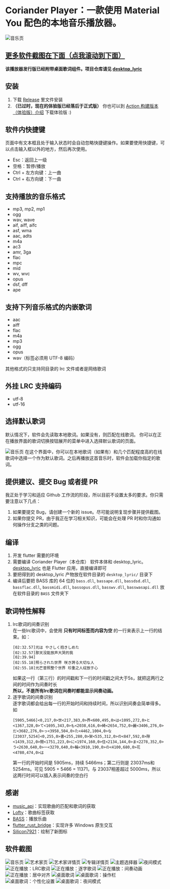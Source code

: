 # Coriander Player：一款使用 Material You 配色的本地音乐播放器。
![音乐页](软件截图/音乐页.png)

## [更多软件截图在下面（点我滚动到下面）](#软件截图)

**该播放器发行版已经附带桌面歌词组件。项目仓库请见 [desktop_lyric](https://github.com/Ferry-200/desktop_lyric.git)**

## 安装
1. 下载 [Release](https://github.com/Ferry-200/coriander_player/releases/latest) 里文件安装
2. **（已过时，现在的体验版已经落后于正式版）** 你也可以到 [Action 构建版本（体验版）介绍](https://github.com/Ferry-200/coriander_player/issues/49) 下载体验版 :)

## 软件内快捷键
页面中有文本框且处于输入状态时会自动忽略快捷键操作。如果要使用快捷键，可以点击输入框以外的地方，然后再次使用。
- Esc：返回上一级
- 空格：暂停/播放
- Ctrl + 左方向键：上一曲
- Ctrl + 右方向键：下一曲 

## 支持播放的音乐格式
- mp3, mp2, mp1
- ogg
- wav, wave
- aif, aiff, aifc
- asf, wma
- aac, adts
- m4a
- ac3
- amr, 3ga
- flac
- mpc
- mid
- wv, wvc
- opus
- dsf, dff
- ape

## 支持下列音乐格式的内嵌歌词
- aac
- aiff
- flac
- m4a
- mp3
- ogg
- opus
- wav（标签必须用 UTF-8 编码）

其他格式的只支持同目录的 lrc 文件或者是网络歌词

## 外挂 LRC 支持编码
- utf-8
- utf-16

## 选择默认歌词
默认情况下，软件会先读取本地歌词。如果没有，则匹配在线歌词。
你可以在正在播放界面的歌词切换按钮展开的菜单中进入选择默认歌词的页面。

![音乐页](软件截图/选择默认歌词.png)
在这个界面中，你可以在本地歌词（如果有）和几个匹配程度高的在线歌词中选择一个作为默认歌词。之后再播放这首音乐时，软件会加载你指定的歌词。

## 提供建议、提交 Bug 或者提 PR
我正处于学习和适应 Github 工作流的阶段，所以目前不设置太多的要求。你只需要注意以下几点： 
1. 如果要提交 Bug，请创建一个新的 issue。尽可能说明复现步骤并提供截图。
2. 如果你提交 PR，由于我正在学习相关知识，可能会在处理 PR 时和你沟通如何操作分支之类的问题。

## 编译
1. 开发 flutter 需要的环境
2. 需要编译 Coriander Player（本仓库） 软件本体和 desktop_lyric。[desktop_lyric](https://github.com/Ferry-200/desktop_lyric.git) 也是 Flutter 应用，直接编译即可
3. 要把得到的 desktop_lyric 产物放在软件目录的 `desktop_lyric/` 目录下
4. 编译后要把 BASS 库的 64 位的 `bass.dll`, `bassape.dll`, `bassdsd.dll`, `bassflac.dll`, `bassmidi.dll`, `bassopus.dll`, `basswv.dll`, `basswasapi.dll` 放在软件目录的 `BASS` 文件夹下

## 歌词特性解释
1. lrc歌词的间奏识别   
   在一些lrc歌词中，会使用 **只有时间标签而内容为空** 的一行来表示上一行的结束。如：
   ```
   [02:32.57]光は やさしく抱きしめた
   [02:32.57]那天没能放声大哭的我
   [02:39.94]
   [02:55.18]照らされた世界 咲き誇る大切な人
   [02:55.18]光芒普照整个世界 珍重之人绽放于心
   ```
   如果这一行（第三行）的时间戳和下一行的时间戳之间大于5s，就把这两行之间的时间作为间奏时长  
   **所以，不是所有lrc歌词在间奏时都能显示间奏动画。**
2. 逐字歌词的间奏识别  
   逐字歌词都会给出每一行的开始时间和持续时间，所以识别间奏会简单得多。如
   ```
   [5905,5466]<0,217,0>世<217,383,0>界<600,495,0>は<1095,272,0>と<1367,328,0>て<1695,343,0>も<2038,616,0>綺<2654,752,0>麗<3406,276,0>だ<3682,276,0>っ<3958,504,0>た<4462,1004,0>な
   [23037,5254]<0,255,0>書<255,280,0>架<535,312,0>の<847,592,0>隙<1439,312,0>間<1751,223,0>に<1974,160,0>住<2134,144,0>ま<2278,352,0>う<2630,640,0>一<3270,640,0>輪<3910,190,0>の<4100,680,0>花<4780,474,0>は
   ```
   第一行的开始时间是 5905ms，持续 5466ms；第二行则是 23037ms和 5254ms。可见 5905 + 5466 = 11371，与 23037相差超过 5000ms，所以这两行时间可以插入表示间奏的空白行

## 感谢
- [music_api](https://github.com/yhsj0919/music_api.git)：实现歌曲的匹配和歌词的获取
- [Lofty](https://crates.io/crates/lofty)：歌曲标签获取
- [BASS](https://www.un4seen.com/bass.html)：播放乐曲
- [flutter_rust_bridge](https://pub.dev/packages/flutter_rust_bridge)：实现许多 Windows 原生交互
- [Silicon7921](https://github.com/Silicon7921)：绘制了新图标

## 软件截图
![音乐页](软件截图/音乐页.png)
![艺术家页](软件截图/艺术家页.png)
![艺术家详情页](软件截图/艺术家详情页.png)
![专辑详情页](软件截图/专辑详情页.png)
![主题选择器](软件截图/主题选择器.png)
![夜间模式](软件截图/夜间模式.png)
![正在播放：LRC歌词](软件截图/正在播放（LRC歌词）.png)
![正在播放：逐字歌词](软件截图/正在播放（逐字歌词）.png)
![正在播放：间奏动画](软件截图/正在播放（间奏动画）.png)
![正在播放：居中对齐](软件截图/正在播放（居中对齐）.png)
![桌面歌词](软件截图/桌面歌词.png)
![桌面歌词：操作栏](软件截图/桌面歌词（操作栏）.png)
![桌面歌词：个性化设置](软件截图/桌面歌词（个性化设置）.png)
![桌面歌词：夜间模式](软件截图/桌面歌词（夜间模式）.png)
